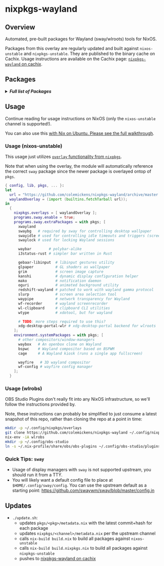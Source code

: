 # nixpkgs-wayland

## Overview

Automated, pre-built packages for Wayland (sway/wlroots) tools for NixOS.

Packages from this overlay are regularly updated and built against `nixos-unstable` and `nixpkgs-unstable`. They are published to the binary cache on Cachix. Usage instructions are available on the Cachix page: [`nixpkgs-wayland` on cachix](https://nixpkgs-wayland.cachix.org).



## Packages

<details><summary><em><b>Full list of Packages</b></em></summary>

<!--pkgs-->
| Attribute Name | Last Upstream Commit Time |
| -------------- | ------------------------- |
| nixpkgs/nixos-unstable | [2019-06-03 03:54](https://github.com/nixos/nixpkgs-channels/commits/ae71c13a92f7e3b7968e8b7b1db9f6238dc00a25) |
| nixpkgs/nixpkgs-unstable | [2019-05-29 03:19](https://github.com/nixos/nixpkgs-channels/commits/61f0936d1cd73760312712615233cd80195a9b47) |
| pkgs/alacritty | [2019-06-03 20:01](https://github.com/jwilm/alacritty/commits/3931fb6fbce728c33b4ae2d1e604f181a7246fe0) |
| pkgs/cage | [2019-06-03 17:55](https://github.com/Hjdskes/cage/commits/1ecba7e67cfb8655d12b0b250b92eff71886bd4f) |
| pkgs/gebaar-libinput | [2019-04-05 13:27](https://github.com/Coffee2CodeNL/gebaar-libinput/commits/c18c8bd73e79aaf1211bd88bf9cff808273cf6d6) |
| pkgs/grim | [2019-06-04 20:00](https://github.com/emersion/grim/commits/e96ae285934aa6aae0ee4f97d35f516daf105afc) |
| pkgs/i3status-rust | [2019-06-04 15:46](https://github.com/greshake/i3status-rust/commits/d1188a91030a1b03ebf890c00f0f5e8d52c050ac) |
| pkgs/kanshi | [2019-06-03 04:55](https://github.com/emersion/kanshi/commits/725d7881b39591a772b8b6cbaf8bb3eab4566b17) |
| pkgs/mako | [2019-06-04 16:08](https://github.com/emersion/mako/commits/2970ef24f4c67db61874e70827bf616e7145d3e7) |
| pkgs/oguri | [2019-05-26 22:46](https://github.com/vilhalmer/oguri/commits/f766b6d1f908e4b07765295892843cd8ceb7497a) |
| pkgs/redshift-wayland | [2019-04-17 23:13](https://github.com/minus7/redshift/commits/eecbfedac48f827e96ad5e151de8f41f6cd3af66) |
| pkgs/slurp | [2019-06-03 18:35](https://github.com/emersion/slurp/commits/0bd59daa7a3c701ec8f23bc5b4b77ea1df149a01) |
| pkgs/sway | [2019-06-04 05:47](https://github.com/swaywm/sway/commits/799f5a2cd5ffa83d73816489aa8683564bc226f7) |
| pkgs/swaybg | [2019-05-04 12:08](https://github.com/swaywm/swaybg/commits/25c6eaf15e64655385f01cbb98bffe28a862fe13) |
| pkgs/swayidle | [2019-05-23 13:10](https://github.com/swaywm/swayidle/commits/5e7bd5bd21010cb5723acdf449edb341e9880ae2) |
| pkgs/swaylock | [2019-05-23 06:43](https://github.com/swaywm/swaylock/commits/a9b274eb6c63397273515151324add022a3db2a9) |
| pkgs/waybar | [2019-06-04 15:34](https://github.com/Alexays/waybar/commits/1962caf144ebd1d8772ffa0b77630ea48e61e615) |
| pkgs/waybox | [2018-11-27 14:44](https://github.com/wizbright/waybox/commits/482d0a92f5530a5cbab8b0b913b653d4503015c4) |
| pkgs/wayfire | [2019-05-22 12:55](https://github.com/WayfireWM/wayfire/commits/188dfd489ccb5e7889e998fded4070dafe922dda) |
| pkgs/wf-config | [2019-05-10 12:27](https://github.com/WayfireWM/wf-config/commits/dd6f49522c7f6f4a303d9318cddf67ff38829b0a) |
| pkgs/wf-recorder | [2019-05-22 13:40](https://github.com/ammen99/wf-recorder/commits/43fb1c25a80ac1e498b4e4db9c28ebd3def5804a) |
| pkgs/wl-clipboard | [2019-04-15 15:53](https://github.com/bugaevc/wl-clipboard/commits/c010972e6b0d2eb3002c49a6a1b5620ff5f7c910) |
| pkgs/wlroots | [2019-06-02 13:30](https://github.com/swaywm/wlroots/commits/3dec88e4555ee5fd95ffd69133623816cb0c25c4) |
| pkgs/wtype | [2019-05-30 23:01](https://github.com/atx/wtype/commits/157ae8fb7bc4235d1dd87dde479eecfc2a17665f) |
| pkgs/xdg-desktop-portal-wlr | [2019-02-12 12:09](https://github.com/emersion/xdg-desktop-portal-wlr/commits/74ee43cf37e716d0119f441be96e2b3fc9838797) |
<!--pkgs-->

</details>

## Usage

Continue reading for usage instructions on NixOS (only the `nixos-unstable` channel is supported!).

You can also use this [with Nix on Ubuntu. Please see the full walkthrough](docs/sway-on-ubuntu/).

### Usage (nixos-unstable)

This usage just utilizes [`overlay` functionality from `nixpkgs`]().

Note that when using the overlay, the module will automatically reference the correct
`sway` package since the newer package is overlayed ontop of `pkgs`.

```nix
{ config, lib, pkgs, ... }:
let
  url = "https://github.com/colemickens/nixpkgs-wayland/archive/master.tar.gz";
  waylandOverlay = (import (builtins.fetchTarball url));
in
  {
    nixpkgs.overlays = [ waylandOverlay ];
    programs.sway.enable = true;
    programs.sway.extraPackages = with pkgs; [
      xwayland
      swaybg   # required by sway for controlling desktop wallpaper
      swayidle # used for controlling idle timeouts and triggers (screen locking, etc)
      swaylock # used for locking Wayland sessions

      waybar        # polybar-alike
      i3status-rust # simpler bar written in Rust

      gebaar-libinput  # libinput gestures utility
      glpaper          # GL shaders as wallpaper
      grim             # screen image capture
      kanshi           # dynamic display configuration helper
      mako             # notification daemon
      oguri            # animated background utility
      redshift-wayland # patched to work with wayland gamma protocol
      slurp            # screen area selection tool
      waypipe          # network transparency for Wayland
      wf-recorder      # wayland screenrecorder
      wl-clipboard     # clipboard CLI utilities
      wtype            # xdotool, but for wayland

      # TODO: more steps required to use this?
      xdg-desktop-portal-wlr # xdg-desktop-portal backend for wlroots
    ];
    environment.systemPackages = with pkgs; [
      # other compositors/window-managers
      waybox   # An openbox clone on Wayland
      bspwc    # Wayland compositor based on BSPWM
      cage     # A Wayland kiosk (runs a single app fullscreen)

      wayfire   # 3D wayland compositor
      wf-config # wayfire config manager
    ];
  }
```

### Usage (wlrobs)

OBS Studio Plugins don't really fit into any NixOS infrastructure, so we'll
follow the instructions provided by.

Note, these instructions can probably be simplified to just consume a latest snapshot of this repo, rather than cloning the repo at a point in time:

```bash
mkdir -p ~/.config/nixpkgs/overlays
git clone https://github.com/colemickens/nixpkgs-wayland ~/.config/nixpkgs/overlays/nixpkgs-wayland
nix-env -iA wlrobs
mkdir -p ~/.config/obs-studio
ln -s ~/.nix-profile/share/obs/obs-plugins ~/.config/obs-studio/plugins
```

### Quick Tips: `sway`

* Usage of display managers with `sway` is not supported upstream, you should run it from a TTY.
* You will likely want a default config file to place at `$HOME/.config/sway/config`. You can use the upstream default as a starting point: https://github.com/swaywm/sway/blob/master/config.in

## Updates

* `./update.sh`:
  * updates `pkgs/<pkg>/metadata.nix` with the latest commit+hash for each package
  * updates `nixpkgs/<channel>/metadata.nix` per the upstream channel
  * calls `nix-build build.nix` to build all packages against `nixos-unstable`
  * calls `nix-build build.nixpkgs.nix` to build all packages against `nixpkgs-unstable`
  * pushes to [nixpkgs-wayland on cachix](https://nixpkgs-wayland.cachix.org)
